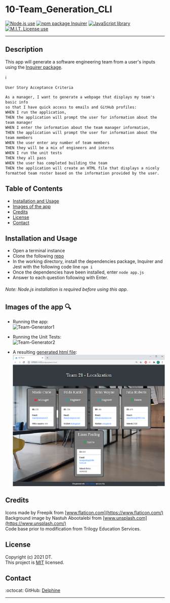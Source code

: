 # 10-Team_Generation_CLI

 <a href="https://img.shields.io/badge/node-v12.19.0-orange?style=plastic"><img alt="Node.js use" src="https://img.shields.io/badge/node-v12.19.0-orange?style=plastic"/></a>
 <a href="https://img.shields.io/badge/npm-Inquirer-red?style=plastic"><img alt="npm package Inquirer" src="https://img.shields.io/badge/npm-Inquirer-red?style=plastic" /></a> 
<a href="https://img.shields.io/badge/js%20Library-Jest-blue?style=plastic"><img alt="JavaScript library" src="https://img.shields.io/badge/js%20Library-Jest-blue?style=plastic"/></a>
 <a href="https://img.shields.io/badge/License-MIT-brightgreen?style=plastic"><img alt="M.I.T. License use" src="https://img.shields.io/badge/License-MIT-brightgreen?style=plastic"/></a>  

---

## Description
This app will generate a software engineering team from a user's inputs using the [Inquirer package](https://www.npmjs.com/package/inquirer).  

:information_source:  

```
User Story Acceptance Criteria
```
```
As a manager, I want to generate a webpage that displays my team's basic info
so that I have quick access to emails and GitHub profiles:  
WHEN I run the application,
THEN the application will prompt the user for information about the team manager
WHEN I enter the information about the team manager information, 
THEN the application will prompt the user for information about the team members
WHEN the user enter any number of team members
THEN they will be a mix of engineers and interns
WHEN I run the unit tests
THEN they all pass
WHEN the user has completed building the team
THEN the application will create an HTML file that displays a nicely formatted team roster based on the information provided by the user.
```


## Table of Contents  

* [Installation and Usage](#Installation-and-Usage)  
* [Images of the app](#Images-of-the-app-) 
* [Credits](#Credits)  
* [License](#License)  
* [Contact](#Contact) 


## Installation and Usage 
  
- Open a terminal instance  
- Clone the following [repo](https://github.com/Delph-Sunny/10-Team_Generator_CLI)  
- In the working directory, install the dependencies package, Inquirer and Jest with the following code line `npm i`  
- Once the dependencies have been installed, enter `node app.js`  
- Answer to each question following with Enter.   

###### Note: Node.js installation is required before using this app.  


## Images of the app :mag: 

- Running the app:  
![Team-Generator1](./images/snippet1.gif) 

  

- Running the Unit Tests:  
![Team-Generator2](./images/snippet2.gif)  



- A resulting [generated html file](https://delph-sunny.github.io/10-Team_Generator_CLI/output/team.html):  
![Team-Generator3](./images/snippet3.PNG) 

## Credits
 
Icons made by Freepik from [www.flaticon.com](https://www.flaticon.com/)  
Background image by Nastuh Abootalebi from [www.unsplash.com](https://www.unsplash.com/)  
Code base prior to modification from Trilogy Education Services.


## License  

Copyright (c) 2021 DT.  
This project is [MIT](https://choosealicense.com/licenses/mit) licensed.

## Contact  

:octocat:  GitHub: [Delphine](https://github.com/Delph-Sunny)  


---